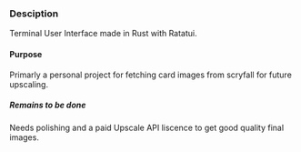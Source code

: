 ### Desciption
Terminal User Interface made in Rust with Ratatui.

#### Purpose
Primarly a personal project for fetching card images from scryfall for future upscaling.

##### Remains to be done
Needs polishing and a paid Upscale API liscence to get good quality final images.
